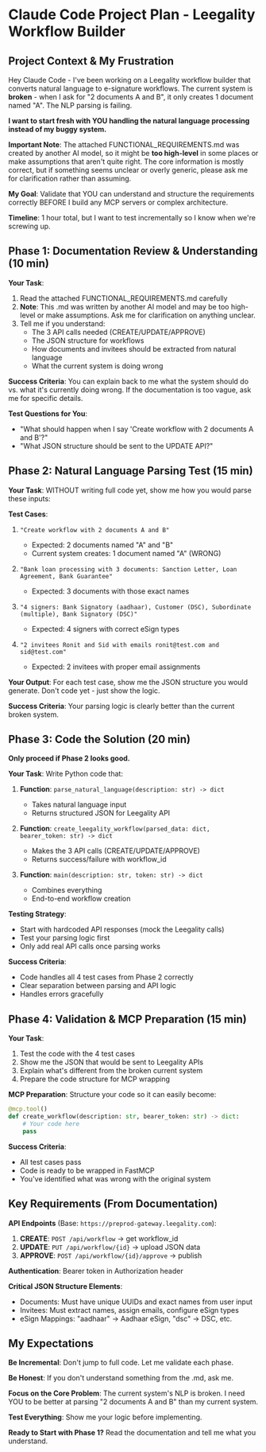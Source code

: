 # Claude Code Project Plan - Leegality Workflow Builder

## Project Context & My Frustration

Hey Claude Code - I've been working on a Leegality workflow builder that converts natural language to e-signature workflows. The current system is **broken** - when I ask for "2 documents A and B", it only creates 1 document named "A". The NLP parsing is failing.

**I want to start fresh with YOU handling the natural language processing instead of my buggy system.**

**Important Note**: The attached FUNCTIONAL_REQUIREMENTS.md was created by another AI model, so it might be **too high-level** in some places or make assumptions that aren't quite right. The core information is mostly correct, but if something seems unclear or overly generic, please ask me for clarification rather than assuming.

**My Goal**: Validate that YOU can understand and structure the requirements correctly BEFORE I build any MCP servers or complex architecture.

**Timeline**: 1 hour total, but I want to test incrementally so I know when we're screwing up.

## Phase 1: Documentation Review & Understanding (10 min)

**Your Task**: 
1. Read the attached FUNCTIONAL_REQUIREMENTS.md carefully
2. **Note**: This .md was written by another AI model and may be too high-level or make assumptions. Ask me for clarification on anything unclear.
3. Tell me if you understand:
   - The 3 API calls needed (CREATE/UPDATE/APPROVE)
   - The JSON structure for workflows  
   - How documents and invitees should be extracted from natural language
   - What the current system is doing wrong

**Success Criteria**: You can explain back to me what the system should do vs. what it's currently doing wrong. If the documentation is too vague, ask me for specific details.

**Test Questions for You**:
- "What should happen when I say 'Create workflow with 2 documents A and B'?"
- "What JSON structure should be sent to the UPDATE API?"

## Phase 2: Natural Language Parsing Test (15 min)

**Your Task**: WITHOUT writing full code yet, show me how you would parse these inputs:

**Test Cases**:
1. `"Create workflow with 2 documents A and B"`
   - Expected: 2 documents named "A" and "B"
   - Current system creates: 1 document named "A" (WRONG)

2. `"Bank loan processing with 3 documents: Sanction Letter, Loan Agreement, Bank Guarantee"`
   - Expected: 3 documents with those exact names

3. `"4 signers: Bank Signatory (aadhaar), Customer (DSC), Subordinate (multiple), Bank Signatory (DSC)"`
   - Expected: 4 signers with correct eSign types

4. `"2 invitees Ronit and Sid with emails ronit@test.com and sid@test.com"`
   - Expected: 2 invitees with proper email assignments

**Your Output**: For each test case, show me the JSON structure you would generate. Don't code yet - just show the logic.

**Success Criteria**: Your parsing logic is clearly better than the current broken system.

## Phase 3: Code the Solution (20 min)

**Only proceed if Phase 2 looks good.**

**Your Task**: Write Python code that:

1. **Function**: `parse_natural_language(description: str) -> dict`
   - Takes natural language input
   - Returns structured JSON for Leegality API

2. **Function**: `create_leegality_workflow(parsed_data: dict, bearer_token: str) -> dict`
   - Makes the 3 API calls (CREATE/UPDATE/APPROVE)
   - Returns success/failure with workflow_id

3. **Function**: `main(description: str, token: str) -> dict`
   - Combines everything
   - End-to-end workflow creation

**Testing Strategy**:
- Start with hardcoded API responses (mock the Leegality calls)
- Test your parsing logic first
- Only add real API calls once parsing works

**Success Criteria**: 
- Code handles all 4 test cases from Phase 2 correctly
- Clear separation between parsing and API logic
- Handles errors gracefully

## Phase 4: Validation & MCP Preparation (15 min)

**Your Task**: 
1. Test the code with the 4 test cases
2. Show me the JSON that would be sent to Leegality APIs
3. Explain what's different from the broken current system
4. Prepare the code structure for MCP wrapping

**MCP Preparation**: Structure your code so it can easily become:
```python
@mcp.tool()
def create_workflow(description: str, bearer_token: str) -> dict:
    # Your code here
    pass
```

**Success Criteria**: 
- All test cases pass
- Code is ready to be wrapped in FastMCP
- You've identified what was wrong with the original system

## Key Requirements (From Documentation)

**API Endpoints** (Base: `https://preprod-gateway.leegality.com`):
1. **CREATE**: `POST /api/workflow` → get workflow_id
2. **UPDATE**: `PUT /api/workflow/{id}` → upload JSON data  
3. **APPROVE**: `POST /api/workflow/{id}/approve` → publish

**Authentication**: Bearer token in Authorization header

**Critical JSON Structure Elements**:
- Documents: Must have unique UUIDs and exact names from user input
- Invitees: Must extract names, assign emails, configure eSign types
- eSign Mappings: "aadhaar" → Aadhaar eSign, "dsc" → DSC, etc.

## My Expectations

**Be Incremental**: Don't jump to full code. Let me validate each phase.

**Be Honest**: If you don't understand something from the .md, ask me.

**Focus on the Core Problem**: The current system's NLP is broken. I need YOU to be better at parsing "2 documents A and B" than my current system.

**Test Everything**: Show me your logic before implementing.

**Ready to Start with Phase 1?** Read the documentation and tell me what you understand.